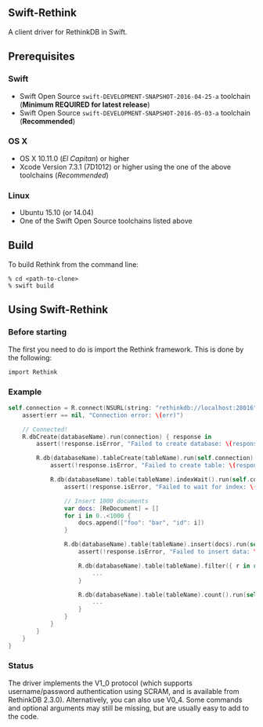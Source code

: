 Swift-Rethink
-------------

A client driver for RethinkDB in Swift.

## Prerequisites

### Swift
* Swift Open Source `swift-DEVELOPMENT-SNAPSHOT-2016-04-25-a` toolchain (**Minimum REQUIRED for latest release**)
* Swift Open Source `swift-DEVELOPMENT-SNAPSHOT-2016-05-03-a` toolchain (**Recommended**)

### OS X

* OS X 10.11.0 (*El Capitan*) or higher
* Xcode Version 7.3.1 (7D1012) or higher using the one of the above toolchains (*Recommended*)

### Linux

* Ubuntu 15.10 (or 14.04)
* One of the Swift Open Source toolchains listed above

## Build

To build Rethink from the command line:

```
% cd <path-to-clone>
% swift build
```

## Using Swift-Rethink

### Before starting

The first you need to do is import the Rethink framework.  This is done by the following:
```
import Rethink
```

### Example

```swift
self.connection = R.connect(NSURL(string: "rethinkdb://localhost:28016")!, user: "admin", password: "") { err in
	assert(err == nil, "Connection error: \(err)")

	// Connected!
	R.dbCreate(databaseName).run(connection) { response in
		assert(!response.isError, "Failed to create database: \(response)")

		R.db(databaseName).tableCreate(tableName).run(self.connection) { response in
			assert(!response.isError, "Failed to create table: \(response)")

			R.db(databaseName).table(tableName).indexWait().run(self.connection) { response in
				assert(!response.isError, "Failed to wait for index: \(response)")

				// Insert 1000 documents
				var docs: [ReDocument] = []
				for i in 0..<1000 {
					docs.append(["foo": "bar", "id": i])
				}

				R.db(databaseName).table(tableName).insert(docs).run(self.connection) { response in
					assert(!response.isError, "Failed to insert data: \(response)")

					R.db(databaseName).table(tableName).filter({ r in return r["foo"].eq(R.expr("bar")) }).run(self.connection) { response in 
						...
					}

					R.db(databaseName).table(tableName).count().run(self.connection) { response in
						...
					}
				}
			}
		}
	}
}
```

### Status

The driver implements the V1_0 protocol (which supports username/password authentication using SCRAM, and is available 
from RethinkDB 2.3.0). Alternatively, you can also use V0_4. Some commands and optional arguments may still be missing,
but are usually easy to add to the code.
